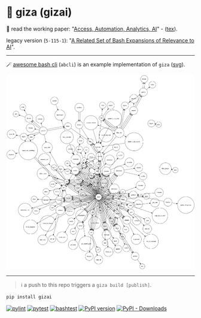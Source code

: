 # 🔻 giza (gizai)

📜 read the working paper: "[Access, Automation, Analytics, AI](https://kamangir-public.s3.ca-central-1.amazonaws.com/giza-v1/giza.pdf)" - ([tex](./tex/giza.tex)).

legacy version (`5-115-1`): "[A Related Set of Bash Expansions of Relevance to AI](https://kamangir-public.s3.ca-central-1.amazonaws.com/giza-v1/giza-5-115-1.pdf)".

---

🪄 [awesome bash cli](https://github.com/kamangir/awesome-bash-cli) (`abcli`) is an example implementation of `giza` ([svg](./assets/giza.svg)).

![image](./assets/giza.png)

---

> ℹ️ a push to this repo triggers a `giza build [publish]`.

```bash
pip install gizai
```

[![pylint](https://github.com/kamangir/giza/actions/workflows/pylint.yml/badge.svg)](https://github.com/kamangir/giza/actions/workflows/pylint.yml) [![pytest](https://github.com/kamangir/giza/actions/workflows/pytest.yml/badge.svg)](https://github.com/kamangir/giza/actions/workflows/pytest.yml) [![bashtest](https://github.com/kamangir/giza/actions/workflows/bashtest.yml/badge.svg)](https://github.com/kamangir/giza/actions/workflows/bashtest.yml) [![PyPI version](https://img.shields.io/pypi/v/gizai.svg)](https://pypi.org/project/gizai/) [![PyPI - Downloads](https://img.shields.io/pypi/dd/gizai)](https://pypistats.org/packages/gizai)
